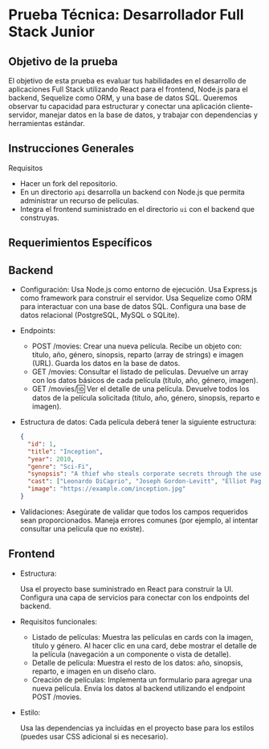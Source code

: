 # Prueba Técnica: Desarrollador Full Stack Junior

## Objetivo de la prueba

El objetivo de esta prueba es evaluar tus habilidades en el desarrollo de aplicaciones Full Stack utilizando React para el frontend, Node.js para el backend, Sequelize como ORM, y una base de datos SQL. Queremos observar tu capacidad para estructurar y conectar una aplicación cliente-servidor, manejar datos en la base de datos, y trabajar con dependencias y herramientas estándar.

## Instrucciones Generales

Requisitos
- Hacer un fork del repositorio.
- En un directorio `api` desarrolla un backend con Node.js que permita administrar un recurso de películas.
- Integra el frontend suministrado en el directorio `ui` con el backend que construyas.

## Requerimientos Específicos

## Backend

- Configuración:
  Usa Node.js como entorno de ejecución.
  Usa Express.js como framework para construir el servidor.
  Usa Sequelize como ORM para interactuar con una base de datos SQL.
  Configura una base de datos relacional (PostgreSQL, MySQL o SQLite).

- Endpoints:

  - POST /movies: Crear una nueva película.
    Recibe un objeto con: título, año, género, sinopsis, reparto (array de strings) e imagen (URL).
    Guarda los datos en la base de datos.
  - GET /movies: Consultar el listado de películas.
    Devuelve un array con los datos básicos de cada película (título, año, género, imagen).
  - GET /movies/:id: Ver el detalle de una película.
    Devuelve todos los datos de la película solicitada (título, año, género, sinopsis, reparto e imagen).

- Estructura de datos:
  Cada película deberá tener la siguiente estructura:

  ```json
  {
    "id": 1,
    "title": "Inception",
    "year": 2010,
    "genre": "Sci-Fi",
    "synopsis": "A thief who steals corporate secrets through the use of dream-sharing technology is given the inverse task of planting an idea.",
    "cast": ["Leonardo DiCaprio", "Joseph Gordon-Levitt", "Elliot Page"],
    "image": "https://example.com/inception.jpg"
  }
  ```

- Validaciones:
  Asegúrate de validar que todos los campos requeridos sean proporcionados.
  Maneja errores comunes (por ejemplo, al intentar consultar una película que no existe).

## Frontend

- Estructura:

  Usa el proyecto base suministrado en React para construir la UI.
  Configura una capa de servicios para conectar con los endpoints del backend.

- Requisitos funcionales:

  - Listado de películas:
    Muestra las películas en cards con la imagen, título y género.
    Al hacer clic en una card, debe mostrar el detalle de la película (navegación a un componente o vista de detalle).
  - Detalle de película:
    Muestra el resto de los datos: año, sinopsis, reparto, e imagen en un diseño claro.
  - Creación de películas:
    Implementa un formulario para agregar una nueva película.
    Envía los datos al backend utilizando el endpoint POST /movies.

- Estilo:

  Usa las dependencias ya incluidas en el proyecto base para los estilos (puedes usar CSS adicional si es necesario).
